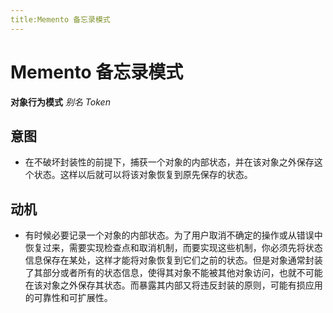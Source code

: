 ```yaml
---
title:Memento 备忘录模式
---
```


# Memento 备忘录模式
**对象行为模式**
*别名 Token*

## 意图
+ 在不破坏封装性的前提下，捕获一个对象的内部状态，并在该对象之外保存这个状态。这样以后就可以将该对象恢复到原先保存的状态。

## 动机
+ 有时候必要记录一个对象的内部状态。为了用户取消不确定的操作或从错误中恢复过来，需要实现检查点和取消机制，而要实现这些机制，你必须先将状态信息保存在某处，这样才能将对象恢复到它们之前的状态。但是对象通常封装了其部分或者所有的状态信息，使得其对象不能被其他对象访问，也就不可能在该对象之外保存其状态。而暴露其内部又将违反封装的原则，可能有损应用的可靠性和可扩展性。
